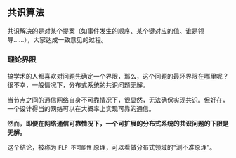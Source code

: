 ## 共识算法

共识解决的是对某个提案（如事件发生的顺序、某个键对应的值、谁是领导……），大家达成一致意见的过程。


### 理论界限

搞学术的人都喜欢对问题先确定一个界限，那么，这个问题的最坏界限在哪里呢？很不幸，一般情况下，分布式系统的共识问题无解。

当节点之间的通信网络自身不可靠情况下，很显然，无法确保实现共识。但好在，一个设计得当的网络可以在大概率上实现可靠的通信。

然而，**即便在网络通信可靠情况下，一个可扩展的分布式系统的共识问题的下限是无解。**

这个结论，被称为 `FLP 不可能性` 原理，可以看做分布式领域的“测不准原理”。
